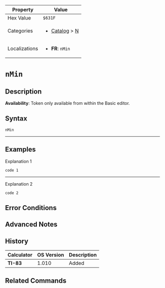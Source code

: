 | Property      | Value |
|---------------|-------|
| Hex Value     | `$631F`|
| Categories    | <ul><li>[Catalog](<../categories/Catalog.md>) > [N](<../categories/Catalog.md#N>)</li></ul> |
| Localizations | <ul><li><b>FR</b>: `nMin`</li></ul> |

# `nMin`

## Description



<b>Availability</b>: Token only available from within the Basic editor.

## Syntax
`nMin`

<hr>

## Examples

Explanation 1
```ti-basic
code 1
```
---
Explanation 2
```ti-basic
code 2
```

## Error Conditions


## Advanced Notes


## History
| Calculator | OS Version | Description |
|------------|------------|-------------|
| <b>TI-83</b> | 1.010 | Added

## Related Commands

    
